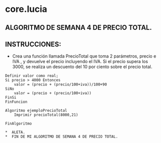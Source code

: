 # core.lucia
##  ALGORITMO DE SEMANA 4 DE PRECIO TOTAL.
## INSTRUCCIONES:
* Crea una función llamada PrecioTotal que toma 2 parámetros, precio e IVA , y devuelve el precio incluyendo el IVA.
Si el precio supera los 3000, se realiza un descuento del 10 por ciento sobre el precio total.


```` PSC Funcion valor <- precioTotal (precio,iva)
Definir valor como real;
Si precio > 4000 Entonces
	valor = (precio + (precio/100+iva))/100+90
SiNo
	valor = (precio + (precio/100+iva))
FinSi
FinFuncion

Algoritmo ejemploPrecioTotal
	Imprimir precioTotal(8000,21)
	
FinAlgoritmo

*  ALETA.
*  FIN DE MI ALGORITMO DE SEMANA 4 DE PRECIO TOTAL.
